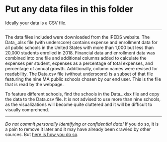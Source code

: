 # Put any data files in this folder
Ideally your data is a CSV file.

---

The data files included were downloaded from the IPEDS website. The Data_.xlsx file (with underscore) contains expense and enrollment data for all public schools in the United States with more than 1,000 but less than 20,000 students enrolled in 2018. Financial data and enrollment data was combined into one file and additional columns added to calculate the expenses per student, expenses as a percentage of total expenses, and percentage of annual growth. Additionally, column names were revised for readability. The Data.csv file (without underscore) is a subset of that file featuring the nine MA public schools chosen by our end user. This is the file that is read by the webpage.

To feature different schools, find the schools in the Data_.xlsx file and copy the data to the Data.csv file. It is not advised to use more than nine schools, as the visualizations will become quite cluttered and it will be difficult to visually comprehend.

---


*Do not commit personally identifying or confidential data!*
If you do so, it is a pain to remove it later and it may have already been crawled by other sources. But [here is how you do so](https://help.github.com/en/github/authenticating-to-github/removing-sensitive-data-from-a-repository).